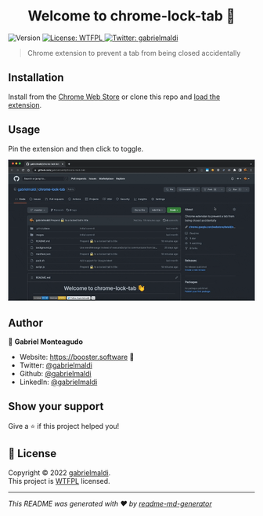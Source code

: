 <h1 align="center">Welcome to chrome-lock-tab 👋</h1>
<p>
  <img alt="Version" src="https://img.shields.io/badge/version-1.0.0-blue.svg?cacheSeconds=2592000" />
  <a href="http://www.wtfpl.net/about/" target="_blank">
    <img alt="License: WTFPL" src="https://img.shields.io/badge/License-WTFPL-yellow.svg" />
  </a>
  <a href="https://twitter.com/gabrielmaldi" target="_blank">
    <img alt="Twitter: gabrielmaldi" src="https://img.shields.io/twitter/follow/gabrielmaldi.svg?style=social" />
  </a>
</p>

> Chrome extension to prevent a tab from being closed accidentally

## Installation

Install from the [Chrome Web Store](https://chrome.google.com/webstore/detail/lock-tab/nhbdiieigbgalknjplfpgmjnpbnkchnb) or clone this repo and [load the extension](https://developer.chrome.com/docs/extensions/mv3/getstarted/#unpacked).

## Usage

Pin the extension and then click to toggle.

![Usage](.github/docs/usage.gif)

## Author

👤 **Gabriel Monteagudo**

* Website: https://booster.software 🚂
* Twitter: [@gabrielmaldi](https://twitter.com/gabrielmaldi)
* Github: [@gabrielmaldi](https://github.com/gabrielmaldi)
* LinkedIn: [@gabrielmaldi](https://linkedin.com/in/gabrielmaldi)

## Show your support

Give a ⭐️ if this project helped you!

## 📝 License

Copyright © 2022 [gabrielmaldi](https://github.com/gabrielmaldi).<br />
This project is [WTFPL](http://www.wtfpl.net/about/) licensed.

***
_This README was generated with ❤️ by [readme-md-generator](https://github.com/kefranabg/readme-md-generator)_
